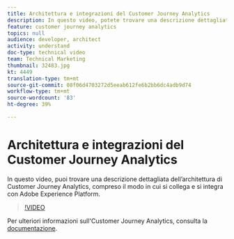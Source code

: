 ```yaml
---
title: Architettura e integrazioni del Customer Journey Analytics
description: In questo video, potete trovare una descrizione dettagliata dell'architettura del Customer Journey Analytics  Adobe, compreso il modo in cui si connette e si integra con l'Adobe Experience Platform.
feature: customer journey analytics
topics: null
audience: developer, architect
activity: understand
doc-type: technical video
team: Technical Marketing
thumbnail: 32483.jpg
kt: 4449
translation-type: tm+mt
source-git-commit: 08f06d4703272d5eeab612fe6b2bb6dc4adb9d74
workflow-type: tm+mt
source-wordcount: '83'
ht-degree: 39%

---
```



# Architettura e integrazioni del Customer Journey Analytics

In questo video, puoi trovare una descrizione dettagliata dell’architettura di Customer Journey Analytics, compreso il modo in cui si collega e si integra con Adobe Experience Platform.

>[!VIDEO](https://video.tv.adobe.com/v/32483/?quality=12)

Per ulteriori informazioni sull&#39;Customer Journey Analytics, consulta la [documentazione](https://docs.adobe.com/content/help/it-IT/analytics-platform/using/cja-landing.html).
